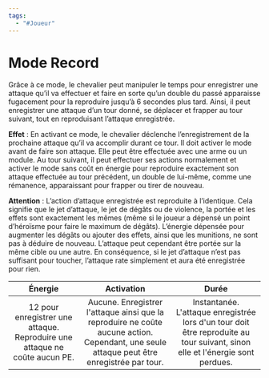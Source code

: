 ```yaml
---
tags:
  - "#Joueur"
---
```

# Mode Record

Grâce à ce mode, le chevalier peut manipuler le temps pour enregistrer une attaque qu’il va effectuer et faire en sorte qu’un double du passé apparaisse fugacement pour la reproduire jusqu’à 6 secondes plus tard. Ainsi, il peut enregistrer une attaque d’un tour donné, se déplacer et frapper au tour suivant, tout en reproduisant l’attaque enregistrée.

**Effet** : En activant ce mode, le chevalier déclenche l’enregistrement de la prochaine attaque qu’il va accomplir durant ce tour. Il doit activer le mode avant de faire son attaque. Elle peut être effectuée avec une arme ou un module. Au tour suivant, il peut effectuer ses actions normalement et activer le mode sans coût en énergie pour reproduire exactement son attaque effectuée au tour précédent, un double de lui-même, comme une rémanence, apparaissant pour frapper ou tirer de nouveau.

**Attention** : L’action d’attaque enregistrée est reproduite à l’identique. Cela signifie que le jet d’attaque, le jet de dégâts ou de violence, la portée et les effets sont exactement les mêmes (même si le joueur a dépensé un point d’héroïsme pour faire le maximum de dégâts). L’énergie dépensée pour augmenter les dégâts ou ajouter des effets, ainsi que les munitions, ne sont pas à déduire de nouveau. L’attaque peut cependant être portée sur la même cible ou une autre. En conséquence, si le jet d’attaque n’est pas suffisant pour toucher, l’attaque rate simplement et aura été enregistrée pour rien.

|                                  Énergie                                   |                                                                 Activation                                                                 |                                                             Durée                                                             |
| :------------------------------------------------------------------------: | :----------------------------------------------------------------------------------------------------------------------------------------: | :---------------------------------------------------------------------------------------------------------------------------: |
| 12 pour enregistrer une attaque. Reproduire une attaque ne coûte aucun PE. | Aucune. Enregistrer l'attaque ainsi que la reproduire ne coûte aucune action. Cependant, une seule attaque peut être enregistrée par tour. | Instantanée. L'attaque enregistrée lors d'un tour doit être reproduite au tour suivant, sinon elle et l'énergie sont perdues. |
